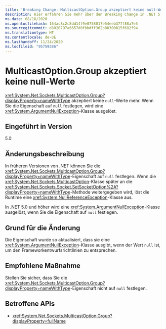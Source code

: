 ```yaml
---
title: 'Breaking Change: MulticastOption.Group akzeptiert keine null-Werte'
description: Hier erfahren Sie mehr über den Breaking Change in .NET 5.0, wegen dem MulticastOption.Group keinen NULL-Wert mehr akzeptiert.
ms.date: 08/18/2020
ms.openlocfilehash: 164ac8c2c8dd14f9e0758017e54eeb377f88a7e5
ms.sourcegitcommit: d8020797a6657d0fbbdff362b80300815f682f94
ms.translationtype: HT
ms.contentlocale: de-DE
ms.lasthandoff: 11/24/2020
ms.locfileid: "95759386"
---
```

# <a name="multicastoptiongroup-doesnt-accept-a-null-value"></a>MulticastOption.Group akzeptiert keine null-Werte

<xref:System.Net.Sockets.MulticastOption.Group?displayProperty=nameWithType> akzeptiert keine `null`-Werte mehr. Wenn Sie die Eigenschaft auf `null` festlegen, wird eine <xref:System.ArgumentNullException>-Klasse ausgelöst.

## <a name="version-introduced"></a>Eingeführt in Version

5.0

## <a name="change-description"></a>Änderungsbeschreibung

In früheren Versionen von .NET können Sie die <xref:System.Net.Sockets.MulticastOption.Group?displayProperty=nameWithType>-Eigenschaft auf `null` festlegen. Wenn die <xref:System.Net.Sockets.MulticastOption>-Klasse später an die <xref:System.Net.Sockets.Socket.SetSocketOption%2A?displayProperty=nameWithType>-Methode weitergegeben wird, löst die Runtime eine <xref:System.NullReferenceException>-Klasse aus.

In .NET 5.0 und höher wird eine <xref:System.ArgumentNullException>-Klasse ausgelöst, wenn Sie die Eigenschaft auf `null` festlegen.

## <a name="reason-for-change"></a>Grund für die Änderung

Die Eigenschaft wurde so aktualisiert, dass sie eine <xref:System.ArgumentNullException>-Klasse ausgibt, wenn der Wert `null` ist, um den Frameworkentwurfsrichtlinien zu entsprechen.

## <a name="recommended-action"></a>Empfohlene Maßnahme

Stellen Sie sicher, dass Sie die <xref:System.Net.Sockets.MulticastOption.Group?displayProperty=nameWithType>-Eigenschaft nicht auf `null` festlegen.

## <a name="affected-apis"></a>Betroffene APIs

- <xref:System.Net.Sockets.MulticastOption.Group?displayProperty=fullName>

<!--

### Affected APIs

- `P:System.Net.Sockets.MulticastOption.Group`

### Category

Networking

-->
